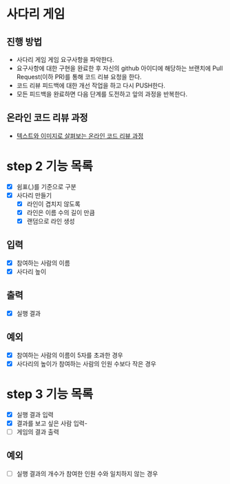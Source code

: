 # 사다리 게임
## 진행 방법
* 사다리 게임 게임 요구사항을 파악한다.
* 요구사항에 대한 구현을 완료한 후 자신의 github 아이디에 해당하는 브랜치에 Pull Request(이하 PR)를 통해 코드 리뷰 요청을 한다.
* 코드 리뷰 피드백에 대한 개선 작업을 하고 다시 PUSH한다.
* 모든 피드백을 완료하면 다음 단계를 도전하고 앞의 과정을 반복한다.

## 온라인 코드 리뷰 과정
* [텍스트와 이미지로 살펴보는 온라인 코드 리뷰 과정](https://github.com/nextstep-step/nextstep-docs/tree/master/codereview)
# step 2 기능 목록

- [x] 쉼표(,)를 기준으로 구분
- [x] 사다리 만들기
    - [x] 라인이 겹치지 않도록
    - [x] 라인은 이름 수의 길이 만큼
    - [x] 랜덤으로 라인 생성

## 입력

- [x] 참여하는 사람의 이름
- [x] 사다리 높이

## 출력

- [x] 실행 결과

## 예외

- [x] 참여하는 사람의 이름이 5자를 초과한 경우
- [x] 사다리의 높이가 참여하는 사람의 인원 수보다 작은 경우

# step 3 기능 목록
- [x] 실행 결과 입력
- [x] 결과를 보고 싶은 사람 입력-
- [ ] 게임의 결과 출력
## 예외 
- [ ] 실행 결과의 개수가 참여한 인원 수와 일치하지 않는 경우